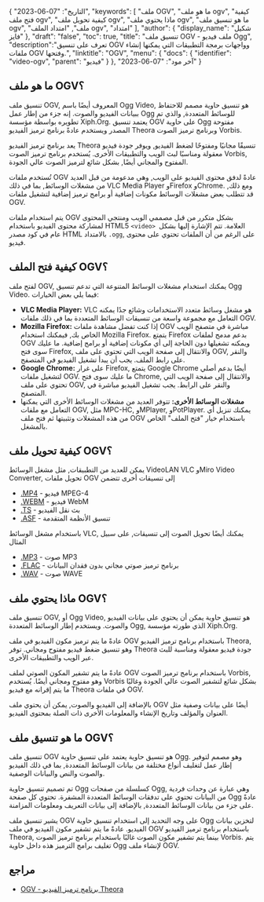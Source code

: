 {
"التاريخ": "07-06-2023",
  "keywords": [
"ملف OGV",
"ما هو ملف ogv",
"كيفية فتح ملف ogv",
"كيفية تحويل ملف ogv",
"ماذا يحتوي ملف ogv",
"ما هو تنسيق ملف ogv",
"ملف",
"امتداد الملف ogv",
"امتداد"
],
  "author": {
"display_name": "شكيل فايز"
},
"draft": "false",
"toc": true,
"title": "تنسيق ملف OGV - ملف فيديو Ogg",
  "description":"تعرف على تنسيق OGV وواجهات برمجة التطبيقات التي يمكنها إنشاء ملفات OGV وفتحها.",
"linktitle": "OGV",
  "menu": {
    "docs": {
      "identifier": "video-ogv",
"parent": "فيديو"
}
},
"آخر مود": "07-06-2023"
}

## ما هو ملف OGV؟

تنسيق ملف OGV, المعروف أيضًا باسم Ogg Video, هو تنسيق حاوية مصمم للاحتفاظ ببيانات الفيديو والصوت. إنه جزء من إطار عمل Ogg للوسائط المتعددة, والذي تم تطويره بواسطة مؤسسة Xiph.Org. يعتمد تنسيق OGV على حاوية Ogg مفتوحة المصدر ويستخدم عادةً برنامج ترميز الفيديو Theora وبرنامج ترميز الصوت Vorbis.

يعد برنامج ترميز الفيديو Theora تنسيقًا مجانيًا ومفتوحًا لضغط الفيديو, ويوفر جودة فيديو معقولة ومناسبًا لبث الويب والتطبيقات الأخرى. يُستخدم برنامج ترميز الصوت Vorbis, المفتوح والمجاني أيضًا, بشكل شائع لترميز الصوت عالي الجودة.

تُستخدم ملفات OGV عادةً لدفق محتوى الفيديو على الويب, وهي مدعومة من قبل العديد من مشغلات الوسائط, بما في ذلك VLC Media Player وFirefox وChrome. ومع ذلك, قد تتطلب بعض مشغلات الوسائط مكونات إضافية أو برامج ترميز إضافية لتشغيل ملفات OGV.


يتم استخدام ملفات OGV بشكل متكرر من قبل مصممي الويب ومنتجي المحتوى لمشاركة محتوى الفيديو باستخدام HTML5 `<video> `العلامة. تتم الإشارة إليها بشكل عام في كود مصدر HTML بالامتداد `.ogg`, على الرغم من أن الملفات تحتوي على محتوى فيديو.

## كيفية فتح الملف OGV؟

لفتح ملف OGV, يمكنك استخدام مشغلات الوسائط المتنوعة التي تدعم تنسيق Ogg Video. فيما يلي بعض الخيارات:

- **VLC Media Player:** VLC هو مشغل وسائط متعدد الاستخدامات وشائع جدًا يمكنه التعامل مع مجموعة واسعة من تنسيقات الوسائط المتعددة بما في ذلك ملفات OGV.
- **Mozilla Firefox:** إذا كنت تفضل مشاهدة ملفات OGV مباشرة في متصفح الويب الخاص بك, فيمكنك استخدام Mozilla Firefox. يتمتع Firefox بدعم مدمج لملفات OGV ويمكنه تشغيلها دون الحاجة إلى أي مكونات إضافية أو برامج إضافية. ما عليك سوى فتح Firefox, والانتقال إلى صفحة الويب التي تحتوي على ملف OGV, والنقر على رابط الملف. يجب أن يبدأ تشغيل الفيديو في المتصفح.
- **Google Chrome:** على غرار Firefox, يتمتع Google Chrome أيضًا بدعم أصلي لتشغيل ملفات OGV. ما عليك سوى فتح Chrome, والانتقال إلى صفحة الويب التي تحتوي على ملف OGV, والنقر على الرابط. يجب تشغيل الفيديو مباشرة في المتصفح.
- **مشغلات الوسائط الأخرى:** تتوفر العديد من مشغلات الوسائط الأخرى التي يمكنها التعامل مع ملفات OGV, مثل MPC-HC, وMPlayer, وPotPlayer. يمكنك تنزيل أي من هذه المشغلات وتثبيتها ثم فتح ملف OGV باستخدام خيار "فتح الملف" الخاص بالمشغل.

## كيفية تحويل ملف OGV؟

يمكن للعديد من التطبيقات, مثل مشغل الوسائط VideoLAN VLC وMiro Video Converter, تحويل ملفات OGV إلى تنسيقات أخرى تتضمن

- [.MP4](/ar/video/mp4/) - فيديو MPEG-4
- [.WEBM](/ar/video/webm/) - فيديو WebM
- [.TS](/ar/video/ts/) - بث نقل الفيديو
- [.ASF](/ar/video/asf/) - تنسيق الأنظمة المتقدمة

باستخدام مشغل الوسائط VLC, يمكنك أيضًا تحويل الصوت إلى تنسيقات, على سبيل المثال

- [.MP3](/ar/audio/mp3/) - صوت MP3
- [.FLAC](/ar/audio/flac/) - برنامج ترميز صوتي مجاني بدون فقدان البيانات
- [.WAV](/ar/audio/wav/) - صوت WAVE

## ماذا يحتوي ملف OGV؟

تنسيق ملف OGV, أو Ogg Video, هو تنسيق حاوية يمكن أن يحتوي على بيانات الفيديو والصوت. ويستخدم إطار الوسائط المتعددة Ogg, الذي طورته مؤسسة Xiph.Org.

عادةً ما يتم ترميز مكون الفيديو في ملف OGV باستخدام برنامج ترميز الفيديو Theora, وهو تنسيق ضغط فيديو مفتوح ومجاني. توفر Theora جودة فيديو معقولة ومناسبة للبث عبر الويب والتطبيقات الأخرى.

عادةً ما يتم تشفير المكون الصوتي لملف OGV باستخدام برنامج ترميز الصوت Vorbis, وهو مفتوح ومجاني أيضًا. يُستخدم Vorbis بشكل شائع لتشفير الصوت عالي الجودة وغالبًا ما يتم إقرانه مع فيديو Theora في ملفات OGV.

بالإضافة إلى الفيديو والصوت, يمكن أن يحتوي ملف OGV أيضًا على بيانات وصفية مثل العنوان والمؤلف وتاريخ الإنشاء والمعلومات الأخرى ذات الصلة بمحتوى الفيديو.

## ما هو تنسيق ملف OGV؟

تنسيق ملف OGV هو تنسيق حاوية يعتمد على تنسيق حاوية Ogg. وهو مصمم لتوفير إطار عمل لتغليف أنواع مختلفة من بيانات الوسائط المتعددة, بما في ذلك الفيديو والصوت والنص والبيانات الوصفية.

تم تصميم تنسيق حاوية Ogg كسلسلة من صفحات Ogg, وهي عبارة عن وحدات فردية من البيانات تحتوي على تدفقات الوسائط المتعددة المشفرة. تحتوي كل صفحة Ogg عادةً على جزء من بيانات الوسائط المتعددة, بالإضافة إلى بيانات التعريف ومعلومات المزامنة.

يشير تنسيق ملف OGV على وجه التحديد إلى استخدام تنسيق حاوية Ogg لتخزين بيانات الفيديو. عادةً ما يتم تشفير مكون الفيديو في ملف OGV باستخدام برنامج ترميز الفيديو Theora, بينما يتم تشفير مكون الصوت غالبًا باستخدام برنامج ترميز الصوت Vorbis. يتم تغليف برامج الترميز هذه داخل حاوية Ogg لإنشاء ملف OGV.

## مراجع
* [OGV - برنامج ترميز الفيديو Theora](https://en.wikipedia.org/wiki/Theora)

